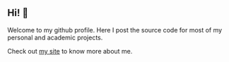## Hi! 🎈

Welcome to my github profile. Here I post the source code for most of my personal and academic projects. 

Check out [my site](https://dac.ac) to know more about me.
